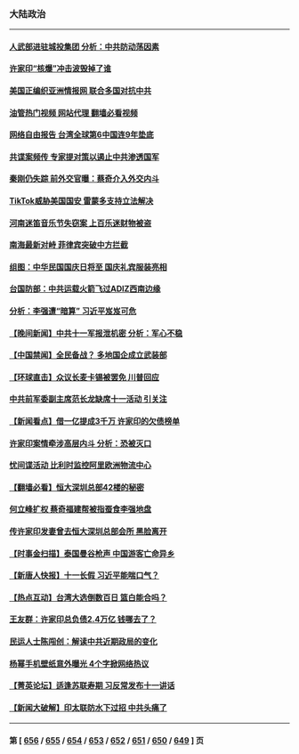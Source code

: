 ### 大陆政治
---
#### [人武部进驻城投集团 分析：中共防动荡因素](../../pages/ncid277/n14089011.md?10060445) 
#### [许家印“核爆”冲击波毁掉了谁](../../pages/ncid277/n14088976.md?10060445) 
#### [美国正编织亚洲情报网 联合多国对抗中共](../../pages/ncid277/n14088883.md?10060445) 
#### [油管热门视频 网站代理 翻墙必看视频](http://138.2.39.72:81/youtube.html?epic-marker?10060445)
#### [网络自由报告 台湾全球第6中国连9年垫底](../../pages/ncid277/n14088853.md?10060445) 
#### [共谍案频传 专家提对策以遏止中共渗透国军](../../pages/ncid277/n14078565.md?10060445) 
#### [秦刚仍失踪 前外交官曝：蔡奇介入外交内斗](../../pages/ncid277/n14088705.md?10060445) 
#### [TikTok威胁美国国安 雷蒙多支持立法解决](../../pages/ncid277/n14088741.md?10060445) 
#### [河南迷笛音乐节失窃案 上百乐迷财物被盗](../../pages/ncid277/n14088706.md?10060445) 
#### [南海最新对峙 菲律宾突破中方拦截](../../pages/ncid277/n14088740.md?10060445) 
#### [组图：中华民国国庆日将至 国庆礼宾服装亮相](../../pages/ncid277/n14088700.md?10060445) 
#### [台国防部：中共运载火箭飞过ADIZ西南边缘](../../pages/ncid277/n14088678.md?10060445) 
#### [分析：李强遭“暗算” 习近平岌岌可危](../../pages/ncid277/n14088593.md?10060445) 
#### [【晚间新闻】中共十一军报泄机密 分析：军心不稳](../../pages/ncid277/n14088603.md?10060445) 
#### [【中国禁闻】全民备战？ 多地国企成立武装部](../../pages/ncid277/n14087866.md?10060445) 
#### [【环球直击】众议长麦卡锡被罢免 川普回应](../../pages/ncid277/n14087878.md?10060445) 
#### [中共前军委副主席范长龙缺席十一活动 引关注](../../pages/ncid277/n14088365.md?10060445) 
#### [【新闻看点】借一亿提成3千万 许家印的欠债榜单](../../pages/ncid277/n14088327.md?10060445) 
#### [许家印案情牵涉高层内斗 分析：恐被灭口](../../pages/ncid277/n14088517.md?10060445) 
#### [忧间谍活动 比利时监控阿里欧洲物流中心](../../pages/ncid277/n14088509.md?10060445) 
#### [【翻墙必看】恒大深圳总部42楼的秘密](../../pages/ncid277/n14088490.md?10060445) 
#### [何立峰扩权 蔡奇福建帮被指蚕食李强地盘](../../pages/ncid277/n14087563.md?10060445) 
#### [传许家印发妻曾去恒大深圳总部会所 黑脸离开](../../pages/ncid277/n14088374.md?10060445) 
#### [【时事金扫描】泰国曼谷枪声 中国游客亡命异乡](../../pages/ncid277/n14088133.md?10060445) 
#### [【新唐人快报】十一长假 习近平能喘口气？](../../pages/ncid277/n14088331.md?10060445) 
#### [【热点互动】台湾大选倒数百日 篮白能合吗？](../../pages/ncid277/n14088285.md?10060445) 
#### [王友群：许家印总负债2.4万亿 钱哪去了？](../../pages/ncid277/n14088293.md?10060445) 
#### [民运人士陈闯创：解读中共近期政局的变化](../../pages/ncid277/n14088356.md?10060445) 
#### [杨幂手机壁纸意外曝光 4个字掀网络热议](../../pages/ncid277/n14088257.md?10060445) 
#### [【菁英论坛】适逢苏联寿期 习反常发布十一讲话](../../pages/ncid277/n14088281.md?10060445) 
#### [【新闻大破解】印太联防水下过招 中共头痛了](../../pages/ncid277/n14088164.md?10060445) 

---
#### 第 [ [656](./656.md?10060445) / [655](./655.md?10060445) / [654](./654.md?10060445) / [653](./653.md?10060445) / [652](./652.md?10060445) / [651](./651.md?10060445) / [650](./650.md?10060445) / [649](./649.md?10060445) ] 页

